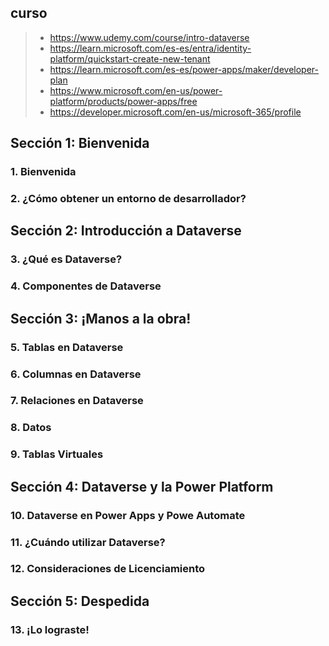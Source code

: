 

## curso
>- https://www.udemy.com/course/intro-dataverse
>- https://learn.microsoft.com/es-es/entra/identity-platform/quickstart-create-new-tenant
>- https://learn.microsoft.com/es-es/power-apps/maker/developer-plan
>- https://www.microsoft.com/en-us/power-platform/products/power-apps/free
>- https://developer.microsoft.com/en-us/microsoft-365/profile

## Sección 1: Bienvenida

### 1. Bienvenida

### 2. ¿Cómo obtener un entorno de desarrollador?

## Sección 2: Introducción a Dataverse

### 3. ¿Qué es Dataverse?

### 4. Componentes de Dataverse

## Sección 3: ¡Manos a la obra!

### 5. Tablas en Dataverse

### 6. Columnas en Dataverse

### 7. Relaciones en Dataverse

### 8. Datos

### 9. Tablas Virtuales

## Sección 4: Dataverse y la Power Platform

### 10. Dataverse en Power Apps y Powe Automate

### 11. ¿Cuándo utilizar Dataverse?

### 12. Consideraciones de Licenciamiento

## Sección 5: Despedida

### 13. ¡Lo lograste!






